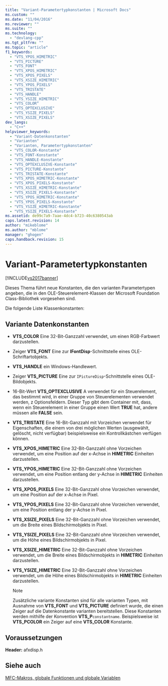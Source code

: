 ```yaml
---
title: "Variant-Parametertypkonstanten | Microsoft Docs"
ms.custom: ""
ms.date: "11/04/2016"
ms.reviewer: ""
ms.suite: ""
ms.technology: 
  - "devlang-cpp"
ms.tgt_pltfrm: ""
ms.topic: "article"
f1_keywords: 
  - "VTS_YPOS_HIMETRIC"
  - "VTS_PICTURE"
  - "VTS_FONT"
  - "VTS_XPOS_HIMETRIC"
  - "VTS_XPOS_PIXELS"
  - "VTS_XSIZE_HIMETRIC"
  - "VTS_YPOS_PIXELS"
  - "VTS_TRISTATE"
  - "VTS_HANDLE"
  - "VTS_YSIZE_HIMETRIC"
  - "VTS_COLOR"
  - "VTS_OPTEXCLUSIVE"
  - "VTS_YSIZE_PIXELS"
  - "VTS_XSIZE_PIXELS"
dev_langs: 
  - "C++"
helpviewer_keywords: 
  - "Variant-Datenkonstanten"
  - "Varianten"
  - "Varianten, Parametertypkonstanten"
  - "VTS_COLOR-Konstante"
  - "VTS_FONT-Konstante"
  - "VTS_HANDLE-Konstante"
  - "VTS_OPTEXCLUSIVE-Konstante"
  - "VTS_PICTURE-Konstante"
  - "VTS_TRISTATE-Konstante"
  - "VTS_XPOS_HIMETRIC-Konstante"
  - "VTS_XPOS_PIXELS-Konstante"
  - "VTS_XSIZE_HIMETRIC-Konstante"
  - "VTS_XSIZE_PIXELS-Konstante"
  - "VTS_YPOS_HIMETRIC-Konstante"
  - "VTS_YPOS_PIXELS-Konstante"
  - "VTS_YSIZE_HIMETRIC-Konstante"
  - "VTS_YSIZE_PIXELS-Konstante"
ms.assetid: de99c7a9-7aae-4dc4-b723-40c6380543ab
caps.latest.revision: 14
author: "mikeblome"
ms.author: "mblome"
manager: "ghogen"
caps.handback.revision: 15
---
```

# Variant-Parametertypkonstanten
[!INCLUDE[vs2017banner](../../assembler/inline/includes/vs2017banner.md)]

Dieses Thema führt neue Konstanten, die den varianten Parametertypen angeben, die in den OLE\-Steuerelement\-Klassen der Microsoft Foundation Class\-Bibliothek vorgesehen sind.  
  
 Die folgende Liste Klassenkonstanten:  
  
##  <a name="_mfc_variant_data_constants"></a> Variante Datenkonstanten  
  
-   **VTS\_COLOR** Eine 32\-Bit\-Ganzzahl verwendet, um einen RGB\-Farbwert darzustellen.  
  
-   Zeiger **VTS\_FONT** Eine zur **IFontDisp**\-Schnittstelle eines OLE\-Schriftartobjekts.  
  
-   **VTS\_HANDLE** ein Windows\-Handlewert.  
  
-   Zeiger **VTS\_PICTURE** Eine zur `IPictureDisp`\-Schnittstelle eines OLE\-Bildobjekts.  
  
-   16\-Bit\-Wert **VTS\_OPTEXCLUSIVE** A verwendet für ein Steuerelement, das bestimmt wird, in einer Gruppe von Steuerelementen verwendet werden, z Optionsfeldern.  Dieser Typ gibt dem Container mit, dass, wenn ein Steuerelement in einer Gruppe einen Wert **TRUE** hat, andere müssen alle **FALSE** sein.  
  
-   **VTS\_TRISTATE** Eine 16\-Bit\-Ganzzahl mit Vorzeichen verwendet für Eigenschaften, die einem von drei möglichen Werten \(ausgewählt, gelöscht, nicht verfügbar\) beispielsweise ein Kontrollkästchen verfügen können.  
  
-   **VTS\_XPOS\_HIMETRIC** Eine 32\-Bit\-Ganzzahl ohne Vorzeichen verwendet, um eine Position auf der x\-Achse in **HIMETRIC** Einheiten darzustellen.  
  
-   **VTS\_YPOS\_HIMETRIC** Eine 32\-Bit\-Ganzzahl ohne Vorzeichen verwendet, um eine Position entlang der y\-Achse in **HIMETRIC** Einheiten darzustellen.  
  
-   **VTS\_XPOS\_PIXELS** Eine 32\-Bit\-Ganzzahl ohne Vorzeichen verwendet, um eine Position auf der x\-Achse in Pixel.  
  
-   **VTS\_YPOS\_PIXELS** Eine 32\-Bit\-Ganzzahl ohne Vorzeichen verwendet, um eine Position entlang der y\-Achse in Pixel.  
  
-   **VTS\_XSIZE\_PIXELS** Eine 32\-Bit\-Ganzzahl ohne Vorzeichen verwendet, um die Breite eines Bildschirmobjekts in Pixel.  
  
-   **VTS\_YSIZE\_PIXELS** Eine 32\-Bit\-Ganzzahl ohne Vorzeichen verwendet, um die Höhe eines Bildschirmobjekts in Pixel.  
  
-   **VTS\_XSIZE\_HIMETRIC** Eine 32\-Bit\-Ganzzahl ohne Vorzeichen verwendet, um die Breite eines Bildschirmobjekts in **HIMETRIC** Einheiten darzustellen.  
  
-   **VTS\_YSIZE\_HIMETRIC** Eine 32\-Bit\-Ganzzahl ohne Vorzeichen verwendet, um die Höhe eines Bildschirmobjekts in **HIMETRIC** Einheiten darzustellen.  
  
    > [!NOTE]
    >  Zusätzliche variante Konstanten sind für alle varianten Typen, mit Ausnahme von **VTS\_FONT** und **VTS\_PICTURE** definiert wurde, die einen Zeiger auf die Datenkonstante varianten bereitstellen.  Diese Konstanten werden mithilfe der Konvention **VTS\_P**`constantname`.  Beispielsweise ist **VTS\_PCOLOR** ein Zeiger auf eine **VTS\_COLOR** Konstante.  
  
## Voraussetzungen  
 **Header:** afxdisp.h  
  
## Siehe auch  
 [MFC\-Makros, globale Funktionen und globale Variablen](../../mfc/reference/mfc-macros-and-globals.md)